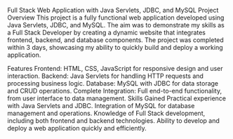 Full Stack Web Application with Java Servlets, JDBC, and MySQL
Project Overview
This project is a fully functional web application developed using Java Servlets, JDBC, and MySQL. The aim was to demonstrate my skills as a Full Stack Developer by creating a dynamic website that integrates frontend, backend, and database components. The project was completed within 3 days, showcasing my ability to quickly build and deploy a working application.

Features
Frontend: HTML, CSS, JavaScript for responsive design and user interaction.
Backend: Java Servlets for handling HTTP requests and processing business logic.
Database: MySQL with JDBC for data storage and CRUD operations.
Complete Integration: Full end-to-end functionality, from user interface to data management.
Skills Gained
Practical experience with Java Servlets and JDBC.
Integration of MySQL for database management and operations.
Knowledge of Full Stack development, including both frontend and backend technologies.
Ability to develop and deploy a web application quickly and efficiently.
